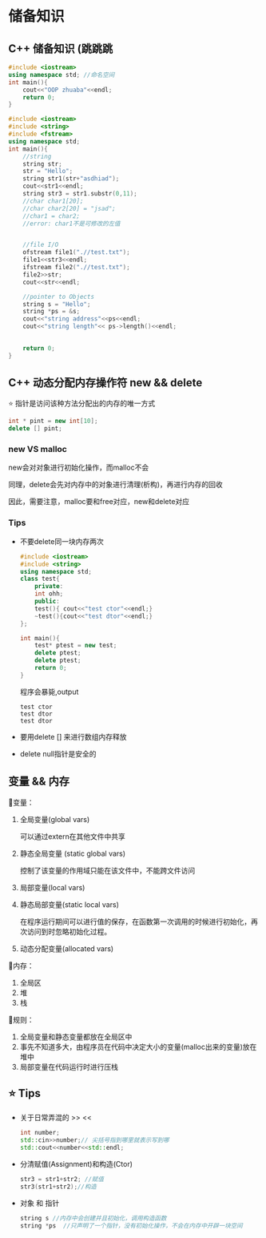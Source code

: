 # 储备知识



## C++ 储备知识 (跳跳跳

``` cpp
#include <iostream>
using namespace std; //命名空间
int main(){
    cout<<"OOP zhuaba"<<endl;
    return 0;
}
```



``` cpp
#include <iostream>
#include <string>
#include <fstream>
using namespace std;
int main(){
    //string
    string str;
    str = "Hello";
    string str1(str+"asdhiad");
    cout<<str1<<endl;
    string str3 = str1.substr(0,11);
    //char char1[20];
    //char char2[20] = "jsad";
    //char1 = char2;
    //error: char1不是可修改的左值


    //file I/O
    ofstream file1(".//test.txt");
    file1<<str3<<endl;
    ifstream file2(".//test.txt");
    file2>>str;
    cout<<str<<endl;

    //pointer to Objects
    string s = "Hello";
    string *ps = &s;
    cout<<"string address"<<ps<<endl;
    cout<<"string length"<< ps->length()<<endl;

    
    return 0;
}
```

## C++ 动态分配内存操作符 new && delete

:star: 指针是访问该种方法分配出的内存的唯一方式

``` cpp
int * pint = new int[10];
delete [] pint;
```

### new VS malloc

new会对对象进行初始化操作，而malloc不会

同理，delete会先对内存中的对象进行清理(析构)，再进行内存的回收

因此，需要注意，malloc要和free对应，new和delete对应



### Tips

- 不要delete同一块内存两次

  ``` cpp
  #include <iostream>
  #include <string>
  using namespace std;
  class test{
      private:
      int ohh;
      public:
      test(){ cout<<"test ctor"<<endl;}
      ~test(){cout<<"test dtor"<<endl;}
  };
  
  int main(){
      test* ptest = new test;
      delete ptest;
      delete ptest;
      return 0;
  }
  ```

  程序会暴毙,output

  ```
  test ctor
  test dtor
  test dtor
  ```

- 要用delete [] 来进行数组内存释放

- delete null指针是安全的

## 变量 && 内存

:facepunch:变量：

1. 全局变量(global vars)

   可以通过extern在其他文件中共享

2. 静态全局变量 (static global vars)

   控制了该变量的作用域只能在该文件中，不能跨文件访问

3. 局部变量(local vars)

4. 静态局部变量(static local vars)

   在程序运行期间可以进行值的保存，在函数第一次调用的时候进行初始化，再次访问到时忽略初始化过程。

5. 动态分配变量(allocated vars)

:facepunch:内存：

1. 全局区
2. 堆
3. 栈

:facepunch:规则：

1. 全局变量和静态变量都放在全局区中 
2. 事先不知道多大，由程序员在代码中决定大小的变量(malloc出来的变量)放在堆中
3. 局部变量在代码运行时进行压栈



## :star: Tips

- 关于日常弄混的 >>  <<

    ``` cpp
    int number;
    std::cin>>number;// 尖括号指到哪里就表示写到哪
    std::cout<<number<<std::endl;
    ```
    
- 分清赋值(Assignment)和构造(Ctor)

    ``` cpp
    str3 = str1+str2; //赋值
    str3(str1+str2);//构造
    ```

- 对象 和 指针

    ``` cpp
    string s //内存中会创建并且初始化，调用构造函数
    string *ps  //只声明了一个指针，没有初始化操作，不会在内存中开辟一块空间
    ```

